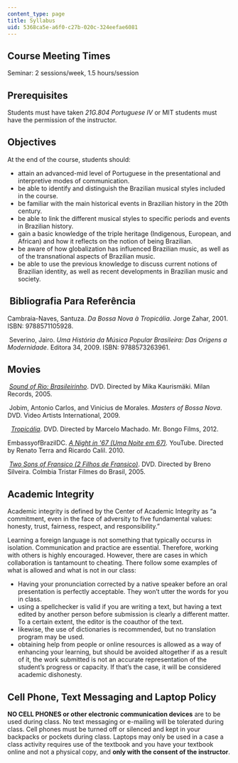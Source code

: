 ```yaml
---
content_type: page
title: Syllabus
uid: 5368ca5e-a6f0-c27b-020c-324eefae6081
---
```


Course Meeting Times
--------------------

Seminar: 2 sessions/week, 1.5 hours/session

Prerequisites
-------------

Students must have taken _21G.804 Portuguese IV_ or MIT students must have the permission of the instructor. 

Objectives
----------

At the end of the course, students should:

*   attain an advanced-mid level of Portuguese in the presentational and interpretive modes of communication.
*   be able to identify and distinguish the Brazilian musical styles included in the course.
*   be familiar with the main historical events in Brazilian history in the 20th century.
*   be able to link the different musical styles to specific periods and events in Brazilian history.
*   gain a basic knowledge of the triple heritage (Indigenous, European, and African) and how it reflects on the notion of being Brazilian.
*   be aware of how globalization has influenced Brazilian music, as well as of the transnational aspects of Brazilian music.
*   be able to use the previous knowledge to discuss current notions of Brazilian identity, as well as recent developments in Brazilian music and society.

 Bibliografia Para Referência
-----------------------------

Cambraia-Naves, Santuza. _Da Bossa Nova à Tropicália_. Jorge Zahar, 2001. ISBN: 9788571105928.

 Severino, Jairo. _Uma História da Música Popular Brasileira: Das Origens a Modernidade_. Editora 34, 2009. ISBN: 9788573263961. 

Movies
------

 _[Sound of Rio: Brasileirinho](http://www.imdb.com/title/tt0456321/)_. DVD. Directed by Mika Kaurismäki. Milan Records, 2005.

 Jobim, Antonio Carlos, and Vinicius de Morales. _Masters of Bossa Nova_. DVD. Video Artists International, 2009. 

  [_Tropicália_](http://www.imdb.com/title/tt1497880/). DVD. Directed by Marcelo Machado. Mr. Bongo Films, 2012. 

EmbassyofBrazilDC. _[A Night in '67 (Uma Noite em 67)](https://www.youtube.com/watch?v=F8cZXm5xgU4)._ YouTube. Directed by Renato Terra and Ricardo Calil. 2010. 

 [_Two Sons of Fransico (2 Filhos de Fransico)_](http://www.imdb.com/title/tt0439547/?ref_=nv_sr_1). DVD. Directed by Breno Silveira. Colmbia Tristar Filmes do Brasil, 2005. 

Academic Integrity
------------------

Academic integrity is defined by the Center of Academic Integrity as “a commitment, even in the face of adversity to five fundamental values: honesty, trust, fairness, respect, and responsibility.”

Learning a foreign language is not something that typically occurss in isolation. Communication and practice are essential. Therefore, working with others is highly encouraged. However, there are cases in which collaboration is tantamount to cheating. There follow some examples of what is allowed and what is not in our class:

*   Having your pronunciation corrected by a native speaker before an oral presentation is perfectly acceptable. They won’t utter the words for you in class.
*   using a spellchecker is valid if you are writing a text, but having a text edited by another person before submission is clearly a different matter. To a certain extent, the editor is the coauthor of the text.
*   likewise, the use of dictionaries is recommended, but no translation program may be used.
*   obtaining help from people or online resources is allowed as a way of enhancing your learning, but should be avoided altogether if as a result of it, the work submitted is not an accurate representation of the student’s progress or capacity. If that’s the case, it will be considered academic dishonesty.

Cell Phone, Text Messaging and Laptop Policy
--------------------------------------------

**NO CELL PHONES or other electronic communication devices** are to be used during class. No text messaging or e-mailing will be tolerated during class. Cell phones must be turned off or silenced and kept in your backpacks or pockets during class. Laptops may only be used in a case a class activity requires use of the textbook and you have your textbook online and not a physical copy, and **only with the consent of the instructor**.